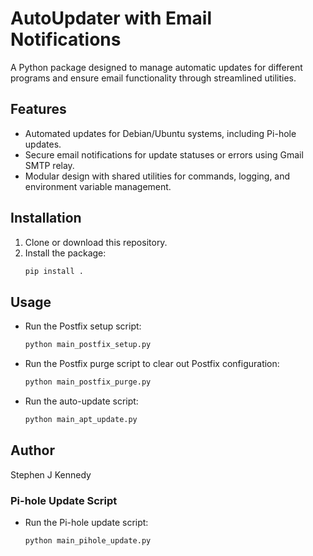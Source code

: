 # AutoUpdater with Email Notifications

A Python package designed to manage automatic updates for different programs and ensure email functionality through streamlined utilities.

## Features
- Automated updates for Debian/Ubuntu systems, including Pi-hole updates.
- Secure email notifications for update statuses or errors using Gmail SMTP relay.
- Modular design with shared utilities for commands, logging, and environment variable management.

## Installation
1. Clone or download this repository.
2. Install the package:
   ```bash
   pip install .
   ```

## Usage
- Run the Postfix setup script:
   ```bash
   python main_postfix_setup.py
   ```
- Run the Postfix purge script to clear out Postfix configuration:
   ```bash
   python main_postfix_purge.py
   ```
- Run the auto-update script:
   ```bash
   python main_apt_update.py
   ```

## Author
Stephen J Kennedy


### Pi-hole Update Script
- Run the Pi-hole update script:
  ```bash
  python main_pihole_update.py
  ```
